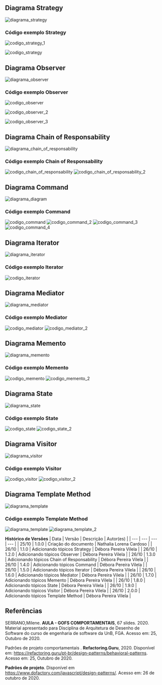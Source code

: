 ## Diagrama Strategy 
![diagrama_strategy](https://imgur.com/TZjmcIT.png)

### Código exemplo Strategy
![codigo_strategy_1](https://imgur.com/6ZN6xNA.png)

![codigo_strategy](https://imgur.com/qTxcXrz.png)

## Diagrama Observer
![diagrama_observer](https://imgur.com/22njvYg.png)

### Código exemplo Observer
![codigo_observer](https://imgur.com/ADezqw1.png)

![codigo_observer_2](https://imgur.com/fAuvKlM.png)

![codigo_observer_3](https://imgur.com/Uko0h21.png)

## Diagrama Chain of Responsability
![diagrama_chain_of_responsability](https://imgur.com/GMq3MFv.png)

### Código  exemplo Chain of Responsability
![codigo_chain_of_responsability](https://imgur.com/PFXpq7v.png)
![codigo_chain_of_responsability_2](https://imgur.com/fbxsidf.png)

## Diagrama Command
![diagrama_diagram](https://imgur.com/JVoa4dq.png)

### Código exemplo Command
![codigo_command](https://imgur.com/6O6KKSV.png)
![codigo_command_2](https://imgur.com/RY6OBOR.png)
![codigo_command_3](https://imgur.com/TIHDzRu.png)
![codigo_command_4](https://imgur.com/pNLdYJN.png)

## Diagrama Iterator
![diagrama_iterator](https://imgur.com/uHUMKfj.png)

### Código exemplo Iterator
![codigo_iterator](https://imgur.com/YlWQVwk.png)

## Diagrama Mediator
![diagrama_mediator](https://imgur.com/7vQZd6b.png)

### Código exemplo Mediator
![codigo_mediator](https://imgur.com/O1pR9IY.png)
![codigo_mediator_2](https://imgur.com/NFQsKLY.png)

## Diagrama Memento
![diagrama_memento](https://imgur.com/BNkojEs.png)
### Código exemplo Memento
![codigo_memento](https://imgur.com/lbJY54I.png)
![codigo_memento_2](https://imgur.com/n6mxCmx.png)

## Diagrama State
![diagrama_state](https://imgur.com/qYX79Fi.png)

### Código exemplo State
![codigo_state](https://imgur.com/FvpmhsL.png)
![codigo_state_2](https://imgur.com/rG2XkoF.png)

## Diagrama Visitor
![diagrama_visitor](https://imgur.com/6gy7eRP.png)

### Código exemplo Visitor
![codigo_visitor](https://imgur.com/BeTwsBH.png)
![codigo_visitor_2](https://imgur.com/6E2gc40.png)

## Diagrama Template Method
![diagrama_template](https://imgur.com/9pOKMRC.png)

### Código exemplo Template Method
![diagrama_template](https://imgur.com/R4q8apZ.png)
![diagrama_template_2](https://imgur.com/M4ONPFD.png)



**Histórico de Versões**
| Data | Versão | Descrição | Autor(es) |
| --- | --- | --- | --- |
| 25/10 | 1.0.0 | Criação do documento | Nathalia Lorena Cardoso |
| 26/10 | 1.1.0 | Adicionando tópicos Strategy | Débora Pereira Vilela |
| 26/10 | 1.2.0 | Adicionando tópicos Observer | Débora Pereira Vilela |
| 26/10 | 1.3.0 | Adicionando tópicos Chain of Responsability | Débora Pereira Vilela |
| 26/10 | 1.4.0 | Adicionando tópicos Command | Débora Pereira Vilela |
| 26/10 | 1.5.0 | Adicionando tópicos Iterator | Débora Pereira Vilela |
| 26/10 | 1.6.0 | Adicionando tópicos Mediator | Débora Pereira Vilela |
| 26/10 | 1.7.0 | Adicionando tópicos Memento | Débora Pereira Vilela |
| 26/10 | 1.8.0 | Adicionando tópicos State | Débora Pereira Vilela |
| 26/10 | 1.9.0 | Adicionando tópicos Visitor | Débora Pereira Vilela |
| 26/10 | 2.0.0 | Adicionando tópicos Template Method | Débora Pereira Vilela |


## Referências

SERRANO,Milene. **AULA - GOFS COMPORTAMENTAIS**, 67 slides. 2020. Material apresentado para Disciplina de Arquitetura de Desenho de Software do curso de engenharia de software da UnB, FGA. Acesso em: 25, Outubro de 2020.

Padrões de projeto comportamentais . **Refactoring.Guru**, 2020. Disponível em: <https://refactoring.guru/pt-br/design-patterns/behavioral-patterns>. Acesso em: 25, Outubro de 2020.

**Padrões de projeto**. Disponível em <https://www.dofactory.com/javascript/design-patterns/>. Acesso em: 26 de outubro de 2020.
